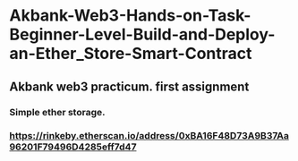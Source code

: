 # Akbank-Web3-Hands-on-Task-Beginner-Level-Build-and-Deploy-an-Ether_Store-Smart-Contract
## Akbank web3 practicum. first assignment


### Simple ether storage.
### https://rinkeby.etherscan.io/address/0xBA16F48D73A9B37Aa96201F79496D4285eff7d47
